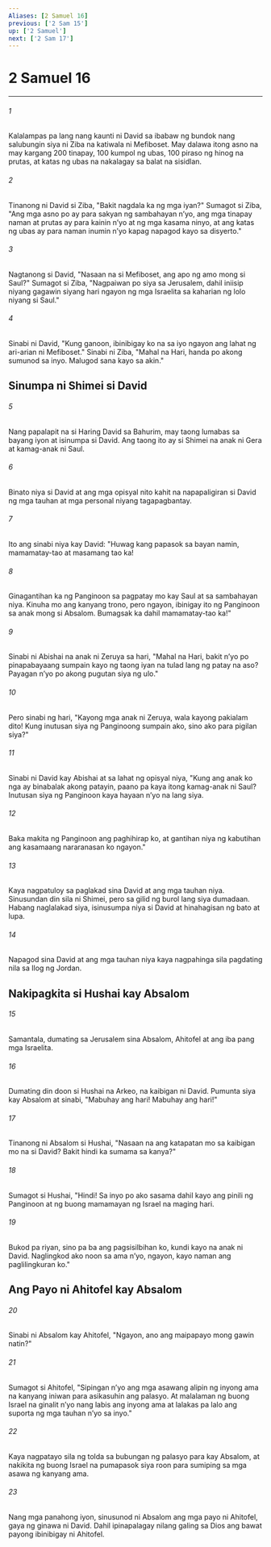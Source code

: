 ```yaml
---
Aliases: [2 Samuel 16]
previous: ['2 Sam 15']
up: ['2 Samuel']
next: ['2 Sam 17']
---
```

# 2 Samuel 16

***


###### 1 


Kalalampas pa lang nang kaunti ni David sa ibabaw ng bundok nang salubungin siya ni Ziba na katiwala ni Mefiboset. May dalawa itong asno na may kargang 200 tinapay, 100 kumpol ng ubas, 100 piraso ng hinog na prutas, at katas ng ubas na nakalagay sa balat na sisidlan. 


###### 2 


Tinanong ni David si Ziba, "Bakit nagdala ka ng mga iyan?" Sumagot si Ziba, "Ang mga asno po ay para sakyan ng sambahayan nʼyo, ang mga tinapay naman at prutas ay para kainin nʼyo at ng mga kasama ninyo, at ang katas ng ubas ay para naman inumin nʼyo kapag napagod kayo sa disyerto." 


###### 3 


Nagtanong si David, "Nasaan na si Mefiboset, ang apo ng amo mong si Saul?" Sumagot si Ziba, "Nagpaiwan po siya sa Jerusalem, dahil iniisip niyang gagawin siyang hari ngayon ng mga Israelita sa kaharian ng lolo niyang si Saul." 


###### 4 


Sinabi ni David, "Kung ganoon, ibinibigay ko na sa iyo ngayon ang lahat ng ari-arian ni Mefiboset." Sinabi ni Ziba, "Mahal na Hari, handa po akong sumunod sa inyo. Malugod sana kayo sa akin." 

## Sinumpa ni Shimei si David 


###### 5 


Nang papalapit na si Haring David sa Bahurim, may taong lumabas sa bayang iyon at isinumpa si David. Ang taong ito ay si Shimei na anak ni Gera at kamag-anak ni Saul. 


###### 6 


Binato niya si David at ang mga opisyal nito kahit na napapaligiran si David ng mga tauhan at mga personal niyang tagapagbantay. 


###### 7 


Ito ang sinabi niya kay David: "Huwag kang papasok sa bayan namin, mamamatay-tao at masamang tao ka! 


###### 8 


Ginagantihan ka ng Panginoon sa pagpatay mo kay Saul at sa sambahayan niya. Kinuha mo ang kanyang trono, pero ngayon, ibinigay ito ng Panginoon sa anak mong si Absalom. Bumagsak ka dahil mamamatay-tao ka!" 


###### 9 


Sinabi ni Abishai na anak ni Zeruya sa hari, "Mahal na Hari, bakit nʼyo po pinapabayaang sumpain kayo ng taong iyan na tulad lang ng patay na aso? Payagan nʼyo po akong pugutan siya ng ulo." 


###### 10 


Pero sinabi ng hari, "Kayong mga anak ni Zeruya, wala kayong pakialam dito! Kung inutusan siya ng Panginoong sumpain ako, sino ako para pigilan siya?" 


###### 11 


Sinabi ni David kay Abishai at sa lahat ng opisyal niya, "Kung ang anak ko nga ay binabalak akong patayin, paano pa kaya itong kamag-anak ni Saul? Inutusan siya ng Panginoon kaya hayaan nʼyo na lang siya. 


###### 12 


Baka makita ng Panginoon ang paghihirap ko, at gantihan niya ng kabutihan ang kasamaang nararanasan ko ngayon." 


###### 13 


Kaya nagpatuloy sa paglakad sina David at ang mga tauhan niya. Sinusundan din sila ni Shimei, pero sa gilid ng burol lang siya dumadaan. Habang naglalakad siya, isinusumpa niya si David at hinahagisan ng bato at lupa. 


###### 14 


Napagod sina David at ang mga tauhan niya kaya nagpahinga sila pagdating nila sa Ilog ng Jordan.

## Nakipagkita si Hushai kay Absalom 


###### 15 


Samantala, dumating sa Jerusalem sina Absalom, Ahitofel at ang iba pang mga Israelita. 


###### 16 


Dumating din doon si Hushai na Arkeo, na kaibigan ni David. Pumunta siya kay Absalom at sinabi, "Mabuhay ang hari! Mabuhay ang hari!" 


###### 17 


Tinanong ni Absalom si Hushai, "Nasaan na ang katapatan mo sa kaibigan mo na si David? Bakit hindi ka sumama sa kanya?" 


###### 18 


Sumagot si Hushai, "Hindi! Sa inyo po ako sasama dahil kayo ang pinili ng Panginoon at ng buong mamamayan ng Israel na maging hari. 


###### 19 


Bukod pa riyan, sino pa ba ang pagsisilbihan ko, kundi kayo na anak ni David. Naglingkod ako noon sa ama nʼyo, ngayon, kayo naman ang paglilingkuran ko." 

## Ang Payo ni Ahitofel kay Absalom 


###### 20 


Sinabi ni Absalom kay Ahitofel, "Ngayon, ano ang maipapayo mong gawin natin?" 


###### 21 


Sumagot si Ahitofel, "Sipingan nʼyo ang mga asawang alipin ng inyong ama na kanyang iniwan para asikasuhin ang palasyo. At malalaman ng buong Israel na ginalit nʼyo nang labis ang inyong ama at lalakas pa lalo ang suporta ng mga tauhan nʼyo sa inyo." 


###### 22 


Kaya nagpatayo sila ng tolda sa bubungan ng palasyo para kay Absalom, at nakikita ng buong Israel na pumapasok siya roon para sumiping sa mga asawa ng kanyang ama. 


###### 23 


Nang mga panahong iyon, sinusunod ni Absalom ang mga payo ni Ahitofel, gaya ng ginawa ni David. Dahil ipinapalagay nilang galing sa Dios ang bawat payong ibinibigay ni Ahitofel.
